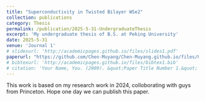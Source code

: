 ```yaml
---
title: "Superconductivity in Twisted Bilayer WSe2"
collection: publications
category: Thesis
permalink: /publication/2025-5-31-UndergraduateThesis
excerpt: 'My undergraduate thesis of B.S. at Peking University'
date: 2025-5-31
venue: 'Journal 1'
# slidesurl: 'http://academicpages.github.io/files/slides1.pdf'
paperurl: "https://github.com/Chen-Muyang/Chen-Muyang.github.io/files/UndergraduateThesis.pdf"
# bibtexurl: 'http://academicpages.github.io/files/bibtex1.bib'
# citation: 'Your Name, You. (2009). &quot;Paper Title Number 1.&quot; <i>Journal 1</i>. 1(1).'
---
```

This work is based on my research work in 2024, colloborating with guys from Princeton. Hope one day we can publish this paper.
